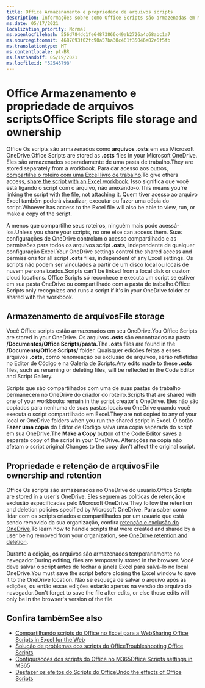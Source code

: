 ```yaml
---
title: Office Armazenamento e propriedade de arquivos scripts
description: Informações sobre como Office Scripts são armazenadas em Microsoft OneDrive e transferidas entre proprietários.
ms.date: 05/17/2021
localization_priority: Normal
ms.openlocfilehash: 556d784dc1fe64873866c49ab2726a4c68abc1a7
ms.sourcegitcommit: 4687693f02fc90a57ba30c461f35046e02e6f5fb
ms.translationtype: MT
ms.contentlocale: pt-BR
ms.lasthandoff: 05/19/2021
ms.locfileid: "52545798"
---
```

# <a name="office-scripts-file-storage-and-ownership"></a><span data-ttu-id="6079e-103">Office Armazenamento e propriedade de arquivos scripts</span><span class="sxs-lookup"><span data-stu-id="6079e-103">Office Scripts file storage and ownership</span></span>

<span data-ttu-id="6079e-104">Office Os scripts são armazenados como **arquivos .osts** em sua Microsoft OneDrive.</span><span class="sxs-lookup"><span data-stu-id="6079e-104">Office Scripts are stored as **.osts** files in your Microsoft OneDrive.</span></span> <span data-ttu-id="6079e-105">Eles são armazenados separadamente de uma pasta de trabalho.</span><span class="sxs-lookup"><span data-stu-id="6079e-105">They are stored separately from a workbook.</span></span> <span data-ttu-id="6079e-106">Para dar acesso aos outros, [compartilhe o roteiro com uma Excel livro de trabalho](excel.md#sharing-scripts).</span><span class="sxs-lookup"><span data-stu-id="6079e-106">To give others access, [share the script with an Excel workbook](excel.md#sharing-scripts).</span></span> <span data-ttu-id="6079e-107">Isso significa que você está ligando o script com o arquivo, não anexando-o.</span><span class="sxs-lookup"><span data-stu-id="6079e-107">This means you're linking the script with the file, not attaching it.</span></span> <span data-ttu-id="6079e-108">Quem tiver acesso ao arquivo Excel também poderá visualizar, executar ou fazer uma cópia do script.</span><span class="sxs-lookup"><span data-stu-id="6079e-108">Whoever has access to the Excel file will also be able to view, run, or make a copy of the script.</span></span>

<span data-ttu-id="6079e-109">A menos que compartilhe seus roteiros, ninguém mais pode acessá-los.</span><span class="sxs-lookup"><span data-stu-id="6079e-109">Unless you share your scripts, no one else can access them.</span></span> <span data-ttu-id="6079e-110">Suas configurações de OneDrive controlam o acesso compartilhado e as permissões para todos os arquivos script **.osts,** independente de qualquer configuração Excel.</span><span class="sxs-lookup"><span data-stu-id="6079e-110">Your OneDrive settings control the shared access and permissions for all script **.osts** files, independent of any Excel settings.</span></span> <span data-ttu-id="6079e-111">Os scripts não podem ser vinculados a partir de um disco local ou locais de nuvem personalizados.</span><span class="sxs-lookup"><span data-stu-id="6079e-111">Scripts can't be linked from a local disk or custom cloud locations.</span></span> <span data-ttu-id="6079e-112">Office Scripts só reconhece e executa um script se estiver em sua pasta OneDrive ou compartilhado com a pasta de trabalho.</span><span class="sxs-lookup"><span data-stu-id="6079e-112">Office Scripts only recognizes and runs a script if it's in your OneDrive folder or shared with the workbook.</span></span>

## <a name="file-storage"></a><span data-ttu-id="6079e-113">Armazenamento de arquivos</span><span class="sxs-lookup"><span data-stu-id="6079e-113">File storage</span></span>

<span data-ttu-id="6079e-114">Você Office scripts estão armazenados em seu OneDrive.</span><span class="sxs-lookup"><span data-stu-id="6079e-114">You Office Scripts are stored in your OneDrive.</span></span> <span data-ttu-id="6079e-115">Os arquivos **.osts** são encontrados na pasta **/Documentos/Office Scripts/pasta.**</span><span class="sxs-lookup"><span data-stu-id="6079e-115">The **.osts** files are found in the **/Documents/Office Scripts/** folder.</span></span> <span data-ttu-id="6079e-116">Quaisquer edições feitas a esses arquivos **.osts,** como renomeação ou exclusão de arquivos, serão refletidas no Editor de Código e na Galeria de Scripts.</span><span class="sxs-lookup"><span data-stu-id="6079e-116">Any edits made to these **.osts** files, such as renaming or deleting files, will be reflected in the Code Editor and Script Gallery.</span></span>

<span data-ttu-id="6079e-117">Scripts que são compartilhados com uma de suas pastas de trabalho permanecem no OneDrive do criador do roteiro.</span><span class="sxs-lookup"><span data-stu-id="6079e-117">Scripts that are shared with one of your workbooks remain in the script creator's OneDrive.</span></span> <span data-ttu-id="6079e-118">Eles não são copiados para nenhuma de suas pastas locais ou OneDrive quando você executa o script compartilhado em Excel.</span><span class="sxs-lookup"><span data-stu-id="6079e-118">They are not copied to any of your local or OneDrive folders when you run the shared script in Excel.</span></span> <span data-ttu-id="6079e-119">O botão **Fazer uma cópia** do Editor de Código salva uma cópia separada do script em sua OneDrive.</span><span class="sxs-lookup"><span data-stu-id="6079e-119">The **Make a Copy** button of the Code Editor saves a separate copy of the script in your OneDrive.</span></span> <span data-ttu-id="6079e-120">Alterações na cópia não afetam o script original.</span><span class="sxs-lookup"><span data-stu-id="6079e-120">Changes to the copy don't affect the original script.</span></span>

## <a name="file-ownership-and-retention"></a><span data-ttu-id="6079e-121">Propriedade e retenção de arquivos</span><span class="sxs-lookup"><span data-stu-id="6079e-121">File ownership and retention</span></span>

<span data-ttu-id="6079e-122">Office Os scripts são armazenados no OneDrive do usuário.</span><span class="sxs-lookup"><span data-stu-id="6079e-122">Office Scripts are stored in a user's OneDrive.</span></span> <span data-ttu-id="6079e-123">Eles seguem as políticas de retenção e exclusão especificadas pelo Microsoft OneDrive.</span><span class="sxs-lookup"><span data-stu-id="6079e-123">They follow the retention and deletion policies specified by Microsoft OneDrive.</span></span> <span data-ttu-id="6079e-124">Para saber como lidar com os scripts criados e compartilhados por um usuário que está sendo removido da sua organização, confira [retenção e exclusão do OneDrive](/onedrive/retention-and-deletion).</span><span class="sxs-lookup"><span data-stu-id="6079e-124">To learn how to handle scripts that were created and shared by a user being removed from your organization, see [OneDrive retention and deletion](/onedrive/retention-and-deletion).</span></span>

<span data-ttu-id="6079e-125">Durante a edição, os arquivos são armazenados temporariamente no navegador.</span><span class="sxs-lookup"><span data-stu-id="6079e-125">During editing, files are temporarily stored in the browser.</span></span> <span data-ttu-id="6079e-126">Você deve salvar o script antes de fechar a janela Excel para salvá-lo no local OneDrive.</span><span class="sxs-lookup"><span data-stu-id="6079e-126">You must save the script before closing the Excel window to save it to the OneDrive location.</span></span> <span data-ttu-id="6079e-127">Não se esqueça de salvar o arquivo após as edições, ou então essas edições estarão apenas na versão do arquivo do navegador.</span><span class="sxs-lookup"><span data-stu-id="6079e-127">Don't forget to save the file after edits, or else those edits will only be in the browser's version of the file.</span></span>

## <a name="see-also"></a><span data-ttu-id="6079e-128">Confira também</span><span class="sxs-lookup"><span data-stu-id="6079e-128">See also</span></span>

- [<span data-ttu-id="6079e-129">Compartilhando scripts do Office no Excel para a Web</span><span class="sxs-lookup"><span data-stu-id="6079e-129">Sharing Office Scripts in Excel for the Web</span></span>](https://support.microsoft.com/office/sharing-office-scripts-in-excel-for-the-web-226eddbc-3a44-4540-acfe-fccda3d1122b)
- [<span data-ttu-id="6079e-130">Solução de problemas dos scripts do Office</span><span class="sxs-lookup"><span data-stu-id="6079e-130">Troubleshooting Office Scripts</span></span>](../testing/troubleshooting.md)
- [<span data-ttu-id="6079e-131">Configurações dos scripts do Office no M365</span><span class="sxs-lookup"><span data-stu-id="6079e-131">Office Scripts settings in M365</span></span>](https://support.office.com/article/office-scripts-settings-in-m365-19d3c51a-6ca2-40ab-978d-60fa49554dcf)
- [<span data-ttu-id="6079e-132">Desfazer os efeitos do Scripts do Office</span><span class="sxs-lookup"><span data-stu-id="6079e-132">Undo the effects of Office Scripts</span></span>](../testing/undo.md)
